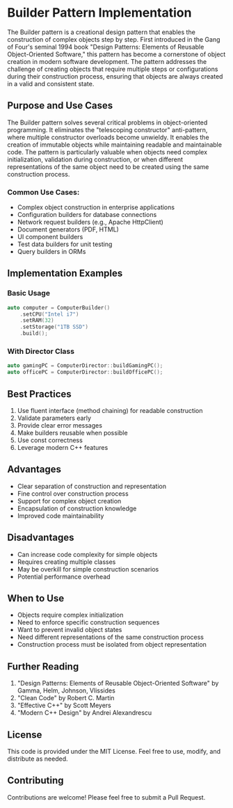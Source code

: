 # Builder Pattern Implementation

The Builder pattern is a creational design pattern that enables the construction of complex objects step by step. First introduced in the
Gang of Four's seminal 1994 book "Design Patterns: Elements of Reusable Object-Oriented Software," this pattern has become a cornerstone of
object creation in modern software development. The pattern addresses the challenge of creating objects that require multiple steps or
configurations during their construction process, ensuring that objects are always created in a valid and consistent state.

## Purpose and Use Cases

The Builder pattern solves several critical problems in object-oriented programming. It eliminates the "telescoping constructor"
anti-pattern, where multiple constructor overloads become unwieldy. It enables the creation of immutable objects while maintaining readable
and maintainable code. The pattern is particularly valuable when objects need complex initialization, validation during construction, or when
different representations of the same object need to be created using the same construction process.

### Common Use Cases:
- Complex object construction in enterprise applications
- Configuration builders for database connections
- Network request builders (e.g., Apache HttpClient)
- Document generators (PDF, HTML)
- UI component builders
- Test data builders for unit testing
- Query builders in ORMs

## Implementation Examples

### Basic Usage
```cpp
auto computer = ComputerBuilder()
    .setCPU("Intel i7")
    .setRAM(32)
    .setStorage("1TB SSD")
    .build();
```

### With Director Class
```cpp
auto gamingPC = ComputerDirector::buildGamingPC();
auto officePC = ComputerDirector::buildOfficePC();
```

## Best Practices

1. Use fluent interface (method chaining) for readable construction
2. Validate parameters early
3. Provide clear error messages
4. Make builders reusable when possible
5. Use const correctness
6. Leverage modern C++ features

## Advantages
- Clear separation of construction and representation
- Fine control over construction process
- Support for complex object creation
- Encapsulation of construction knowledge
- Improved code maintainability

## Disadvantages
- Can increase code complexity for simple objects
- Requires creating multiple classes
- May be overkill for simple construction scenarios
- Potential performance overhead

## When to Use
- Objects require complex initialization
- Need to enforce specific construction sequences
- Want to prevent invalid object states
- Need different representations of the same construction process
- Construction process must be isolated from object representation

## Further Reading
1. "Design Patterns: Elements of Reusable Object-Oriented Software" by Gamma, Helm, Johnson, Vlissides
2. "Clean Code" by Robert C. Martin
3. "Effective C++" by Scott Meyers
4. "Modern C++ Design" by Andrei Alexandrescu

## License
This code is provided under the MIT License. Feel free to use, modify, and distribute as needed.

## Contributing
Contributions are welcome! Please feel free to submit a Pull Request.
